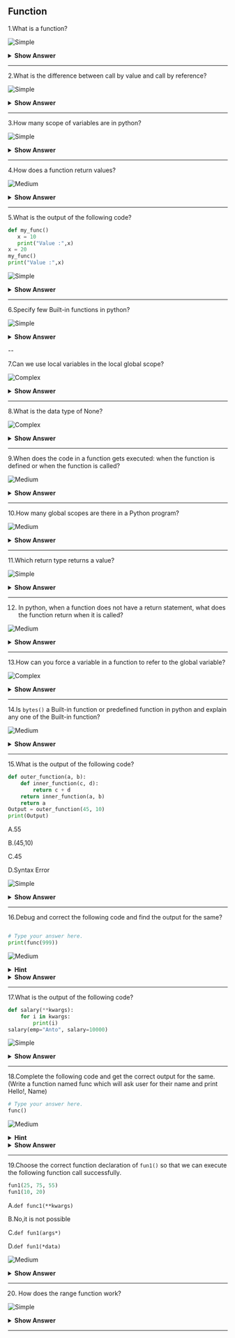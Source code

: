## Function

1.What is a function?

![Simple](https://raw.githubusercontent.com/revaturelabs/interviewquestions/aef8eff919a3b083089641381ed9a9101ed21fba/ComplexityTags/simple%20(2).svg)

<details markdown="1">
  <summary>
    <b>Show Answer</b>
  </summary>
  
> A function is a block of organized, reusable code that is used to perform a single, related action. Functions provide better modularity for your application and a high degree of code reusing.In python, we have three types of functions:

> 1. Built-in `print()`
> 2. User-defined functions(UDF)
> 3. Anonymous-`Lambda()`
  
</details>

---

2.What is the difference between call by value and call by reference?

![Simple](https://raw.githubusercontent.com/revaturelabs/interviewquestions/aef8eff919a3b083089641381ed9a9101ed21fba/ComplexityTags/simple%20(2).svg)

<details markdown="1"><summary><b>Show Answer</b></summary>
 <blockquote markdown="1">
  
- **Call by value:**
   - A copy of the variable is passed.
   - Change in the copy of variable doesn't modify the original value of variable.
   - **Syntax: function_name(variable_name1,variable_name2)**
   - Default calling-primitive type are passed using the call_by_value.
	
- **Call by reference:**
   - A variable itself is passed.
   - Change in the copy of variable modify the original value of variable.
   - Syntax: function_name(&variable_name1,&variable2...)
   - Default calling-Objects are implicitly passed using call_by_reference.
 
 </blockquote>
</details>

---

3.How many scope of variables are in python?

![Simple](https://raw.githubusercontent.com/revaturelabs/interviewquestions/aef8eff919a3b083089641381ed9a9101ed21fba/ComplexityTags/simple%20(2).svg)

<details markdown="1"><summary><b>Show Answer</b></summary>
  
> There are two basic scope of variable in python,
	
1.Global variable
	
2.Local variable
	
**Global variable:**
	
>  Global variables are those which are not defined inside any function and have a global scope.
  
**Local variable:**
  
> Local variables are those which are defined inside a function and its scope is limited to that function only.
</details>

---	
	
4.How does a function return values?

![Medium](https://raw.githubusercontent.com/revaturelabs/interviewquestions/aef8eff919a3b083089641381ed9a9101ed21fba/ComplexityTags/Medium%20(2).svg)
  
<details markdown="1"><summary><b>Show Answer</b></summary>
  
> A function uses the `return` keyword to return a value. 
  
**Example**:
  
```Python
def add(a,b):
    return a+b
print(add(2,3))

``` 
	
<details markdown="1"><summary> <b>Output</b> </summary>
  
      5
	
</details>
</details>

---	
	
5.What is the output of the following code?
  
```Python
def my_func()
   x = 10
   print("Value :",x)
x = 20
my_func()
print("Value :",x)
```

![Simple](https://raw.githubusercontent.com/revaturelabs/interviewquestions/aef8eff919a3b083089641381ed9a9101ed21fba/ComplexityTags/simple%20(2).svg)

<details markdown="1"><summary> <b>Show Answer</b> </summary>
  
**Output**:
  
def my_func()
                 ^
SyntaxError: invalid syntax
  
<details markdown="1"><summary> <b>Explanation</b> </summary>  
  
> Here, we get `Syntax error` because the syntax is `def function_name():`

```Python
def my_func():
   x = 10
   print("Value :",x)
x = 20
my_func()
print("Value :",x)
```	
  
</details>
</details>
	
---
  
6.Specify few Built-in functions in python?

![Simple](https://raw.githubusercontent.com/revaturelabs/interviewquestions/aef8eff919a3b083089641381ed9a9101ed21fba/ComplexityTags/simple%20(2).svg)
  
<details markdown="1"><summary> <b>Show Answer</b> </summary>
	 <blockquote markdown="1">
	
 - python `abs()`-returns absolute value of a number
 - python `all()`-returns true when all elements in iterable is true
 - python `ascii()`-eturns String Containing Printable Representation
 - python `delattr()`-deletes attribute from the object
 - python `eval()`-runs code within program
  
 </blockquote>
</details>

--

7.Can we use local variables in the local global scope?

![Complex](https://github.com/revaturelabs/interviewquestions/blob/dev/ComplexityTags/Complex%20(2).svg)
  
<details markdown="1"><summary> <b>Show Answer</b> </summary>
  
> `No`,we cannot use local variables in the global scope.
  
**For example**:
  
  ```Python
def spam():
  calls = 31337
  spam()
print(calls)
  ```
 
> If this program is executed, the output will be:
Traceback (most recent call last):
  File "C:/test1.py", line 4, in <module>
    `print(Calls)`
  
<details markdown="1"><summary> <b>Explanation</b> </summary> 
  
> `NameError`: name 'calls' is not defined
> The error happens because the calls variable exists only in the local scope created, when spam() function is called. Once the program execution returns from spam, the local scope is destroyed, and there is no longer a variable as calls.
  </details>
  </details>
	
---
  
8.What is the data type of None?
	
![Complex](https://github.com/revaturelabs/interviewquestions/blob/dev/ComplexityTags/Complex%20(2).svg)
  
<details markdown="1"><summary> <b>Show Answer</b> </summary>
  
> `None` has a special status in Python. The `None` is used to define a null variable or an object, and it is a data type of the `class NoneType`.

**Example**:

```python
x=None
print(type(x))
```
	
<b>Output:</b> 
  
`<class 'NoneType'>`
	
</details>
 
---
	
9.When does the code in a function gets executed: when the function is defined or when the function is called?
	
![Medium](https://raw.githubusercontent.com/revaturelabs/interviewquestions/aef8eff919a3b083089641381ed9a9101ed21fba/ComplexityTags/Medium%20(2).svg)
  
<details markdown="1"><summary> <b>Show Answer</b> </summary>
  
> The code in a function executes when the function is called, and not when the function is defined.
  
**Example**:
	
```python
def greet(name1):  
    print ('Hello ', name1)
greet('Sam')
```
	
**Output**:
  
`Hello  Sam`
	
<details markdown="1"><summary> <b>Explanation</b> </summary>
	
> The code will be executed when the function is called,because at that time only that block of code will be get execute.
	
</details>	
  </details>

---
	
10.How many global scopes are there in a Python program? 
	
![Medium](https://raw.githubusercontent.com/revaturelabs/interviewquestions/aef8eff919a3b083089641381ed9a9101ed21fba/ComplexityTags/Medium%20(2).svg)
  
<details markdown="1"><summary> <b>Show Answer</b> </summary>
	
> There's only one global Python scope per program execution. This scope remains in existence until the program terminates and all its names are forgotten.
  
**Example**:
  
```Python
q = "I love coffee" # global variable
def f():
    p = "Welcome to corporate." # local variable
    print(p)
    f()
print (q)
```
	
**Output**:
  
   I love coffee
  </details>
 
---	
	
11.Which return type returns a value?
	
![Simple](https://raw.githubusercontent.com/revaturelabs/interviewquestions/aef8eff919a3b083089641381ed9a9101ed21fba/ComplexityTags/simple%20(2).svg)
  
<details markdown="1"><summary> <b>Show Answer</b> </summary>
  
> You declare a method's return type in its method declaration. Within the body of the method, you use the `return` statement to return the value. Any method declared as `void` doesn't return a value.
  
</details>
	
---	
  
12. In python, when a function does not have a return statement, what does the function return when it is called?
	
![Medium](https://raw.githubusercontent.com/revaturelabs/interviewquestions/aef8eff919a3b083089641381ed9a9101ed21fba/ComplexityTags/Medium%20(2).svg)

<details markdown="1"><summary> <b>Show Answer</b> </summary>
  
> If you don't explicitly use a return value in a `return` statement, or if you totally omit the return statement, then Python will implicitly return a default value. That default return value will always be None.
 
  </details>

---	
	
13.How can you force a variable in a function to refer to the global variable?
	
![Complex](https://github.com/revaturelabs/interviewquestions/blob/dev/ComplexityTags/Complex%20(2).svg)
  
<details markdown="1"><summary> <b>Show Answer</b> </summary>
  
> If a global variable has to be refered in a function, the `global` keyword can be used to declare the respective variables as global.In Python, `global` keyword allows us to modify the variable outside of the current scope. It is used to create a global variable and make changes to the variable in a local context.

 ```Python
x = 5
def change():
	global x
	x = x + 5
	print("Value of x inside a function:", x)
change()
print("Value of x outside a function :", x)
```
	
**Output**:
  
  Value of x inside a function : 10
	
  Value of x outside a function : 10
	
  </details>

---	
	
14.Is `bytes()` a Built-in function or predefined function in python and explain any one of the Built-in function? 
	
![Medium](https://raw.githubusercontent.com/revaturelabs/interviewquestions/aef8eff919a3b083089641381ed9a9101ed21fba/ComplexityTags/Medium%20(2).svg)
  
<details markdown="1"><summary> <b>Show Answer</b> </summary>
 <blockquote markdown="1">
 
- `Yes, bytes()` is a Built-in function.
- The functions which along with python itself are called a `Bulit-in function` or `predefined function`.
	
- `range()`
  
**Example**:

  ```python
for i in range(1, 10):
    print(i, end=' ')
  ```
  
**Output**:

1 2 3 4 5 6 7 8 9 
  
   </blockquote>
	 </details>
 
---	
	
15.What is the output of the following code?
  
```python
def outer_function(a, b):
    def inner_function(c, d):
        return c + d
    return inner_function(a, b)
    return a
Output = outer_function(45, 10)
print(Output)
  ```
	
 A.55
	
 B.(45,10)
	
 C.45
	
 D.Syntax Error
	
![Simple](https://raw.githubusercontent.com/revaturelabs/interviewquestions/aef8eff919a3b083089641381ed9a9101ed21fba/ComplexityTags/simple%20(2).svg)
	
<details markdown="1"><summary> <b>Show Answer</b> </summary>
	
> Option A.55
	
<details markdown="1"><summary> <b>Explanation</b> </summary>

> Adding multiple return statements doesn’t perform any task. Once function execution is encountered with the return statement, it stops the execution by returning whatever is specified by the return statement.
	</details>
	</details>

---	
	
16.Debug and correct the following code and find the output for the same?
	
``` python

# Type your answer here.
print(func(999))
```
	
![Medium](https://raw.githubusercontent.com/revaturelabs/interviewquestions/aef8eff919a3b083089641381ed9a9101ed21fba/ComplexityTags/Medium%20(2).svg)
	
<details markdown="1"><summary> <b>Hint</b> </summary>
	
> Create a function named `func`.
	
> `reutrn` a value which always returns the number: 100
	
</details>
	
<details markdown="1"><summary> <b>Show Answer</b> </summary>
	
```python
	
def func(x):
    return 100
print(func(999))
```
	
</details>

---	
	
17.What is the output of the following code?
	
```python
def salary(**kwargs):
    for i in kwargs:
        print(i)
salary(emp="Anto", salary=10000)
```

![Simple](https://raw.githubusercontent.com/revaturelabs/interviewquestions/aef8eff919a3b083089641381ed9a9101ed21fba/ComplexityTags/simple%20(2).svg)
	
<details markdown="1"><summary> <b>Show Answer</b> </summary>
	
emp
	
salary

<details markdown="1"><summary> <b>Explanation</b> </summary>

> To accept Variable Length of Keyword Arguments, i.e., To create functions that take 'n' number of Keyword arguments, we use `**kwargs` (prefix a parameter name with a double asterisk ** ).

> keyword arguments: display(emp="Anto", salary=10000)
	
> This `**kwargs` collects all passed arguments into a new dictionary, where the argument names are the keys, and their values are the key’s values. So, to get the values, we need to iterate the kwargs dictionary.
	
**Example**:
	
('emp', 'Anto')
	
('salary', 10000)
	
</details>
</details>

---	
	
18.Complete the following code and get the correct output for the same.
(Write a function named func which will ask user for their name and print Hello!, Name)

```python
# Type your answer here.
func()
```
	
![Medium](https://raw.githubusercontent.com/revaturelabs/interviewquestions/aef8eff919a3b083089641381ed9a9101ed21fba/ComplexityTags/Medium%20(2).svg)	
	
<details markdown="1"><summary> <b>Hint</b> </summary>

> You can use `input()` function to ask for user input. And you can assign it to a variable.
	
</details>
	
<details markdown="1"><summary> <b>Show Answer</b> </summary>

```python
def func():
    name = input("Please enter your name.")
    print("Hello!", name)
func()
```
	
**Sample Output**:
	
Hello! Jack

</details>
	
---
	
19.Choose the correct function declaration of `fun1()` so that we can execute the following function call successfully.

```python
fun1(25, 75, 55)
fun1(10, 20)
```
	
 A.`def func1(**kwargs)`
	
 B.No,it is not possible 
	
 C.`def fun1(args*)`
	
 D.`def fun1(*data)`
	
![Medium](https://raw.githubusercontent.com/revaturelabs/interviewquestions/aef8eff919a3b083089641381ed9a9101ed21fba/ComplexityTags/Medium%20(2).svg)
	
<details markdown="1"><summary> <b>Show Answer</b> </summary>	

> Option D:`def fun1(*data)`

<details markdown="1"><summary> <b>Explanation</b> </summary>

> To accept multiple values or if the number of arguments is unknown, we can add the `*` before the parameter name to accept arbitrary arguments. i.e., To accept Variable Length of Positional Arguments. To create functions that take 'n' number of Positional arguments, we use `*args`(prefix a parameter name with an asterisk *).
	
*Example*:
	
```python
def fun1(*data):
    for i in data:
      print(i)
      print("Done!")
fun1(25, 75, 55)
fun1(10, 20)
```
	
</details>	
</details>
	
---	
	
20. How does the range function work?
	
![Simple](https://raw.githubusercontent.com/revaturelabs/interviewquestions/aef8eff919a3b083089641381ed9a9101ed21fba/ComplexityTags/simple%20(2).svg)
	
<details markdown="1"><summary> <b>Show Answer</b> </summary>
	
> The `range()` function returns the sequence of numbers between the start to stop with a step increment. The syntax of the range function is range(start, stop[, step]).
> The `stop` argument is mandatory. The arguments `start` and `step` are optional. The default value of start and step are 0 and 1, respectively.

**Example**:
	
```python
print(list(range(1, 10, 2)))
```
	
**Output:**
	
[1, 3, 5, 7, 9]
	
</details>
	
---
	

